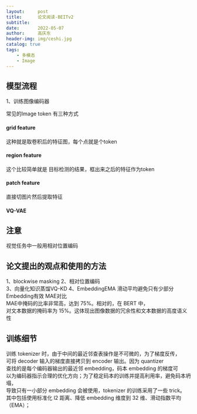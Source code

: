 ```yaml
---
layout:     post
title:      论文阅读-BEITv2
subtitle:   
date:       2022-05-07
author:     高庆东
header-img: img/ceshi.jpg
catalog: true
tags:
    - 多模态
    - Image
---
```



## 模型流程
1、训练图像编码器

常见的Image token 有三种方式   
#### grid feature
这种就是取卷积后的特征图，每个点就是个token  
#### region feature
这个比较简单就是 目标检测的结果，框出来之后的特征作为token
#### patch feature
直接切图片然后提取特征
#### VQ-VAE

## 注意
视觉任务中一般用相对位置编码

## 论文提出的观点和使用的方法
1、blockwise masking
2、相对位置编码  
3、向量化知识蒸馏VQ-KD
4、EmbeddingEMA 滑动平均避免只有少部分Embedding有效
MAE对比  
MAE中掩码的比率非常高，达到 75%。相对的，在 BERT 中，  
对文本数据的掩码率为 15%。这体现出图像数据的冗余性和文本数据的高度语义性


## 训练细节
训练 tokenizer 时，由于中间的最近邻查表操作是不可微的，为了梯度反传，  
可将 decoder 输入的梯度直接拷贝到 encoder 输出。因为 quantizer   
查找的是每个编码器输出的最近邻 embedding，码本 embedding 的梯度可  
以为编码器指示合理的优化方向；为了稳定码本的训练并提高利用率，避免码本坍塌，  
导致只有一小部分 embedding 会被使用，tokenizer 的训练采用了一些 trick。  
其中包括使用标准化 l2 距离、降低 embedding 维度到 32 维、滑动指数平均 （EMA）；

